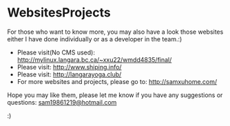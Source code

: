 # WebsitesProjects
For those who want to know more, you may also have a look those websites either I have done individually or as a developer in the team.:)

- Please visit(No CMS used): http://mylinux.langara.bc.ca/~xxu22/wmdd4835/final/
- Please visit: http://www.shiping.info/
- Please visit: http://langarayoga.club/
- For more websites and projects, please go to: http://samxuhome.com/

Hope you may like them, please let me know if you have any suggestions or questions: sam19861219@hotmail.com 

:)
